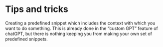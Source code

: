 # Tips and tricks

Creating a predefined snippet which includes the context with which you want to do something. This is already done in the “custom GPT” feature of chatGPT, but there is nothing keeping you from making your own set of predefined snippets.